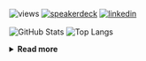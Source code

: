 ![views](https://komarev.com/ghpvc/?username=chck&color=blueviolet)
[![speakerdeck](https://img.shields.io/badge/Speaker_Deck-chck-8a2be2?style=flat-square&logo=speaker-deck)](https://speakerdeck.com/chck)
[![linkedin](https://img.shields.io/badge/LinkedIn-chck-8a2be2?style=flat-square&logo=linkedin)](https://www.linkedin.com/in/chck/)

<p align="left"> 
  <img alt="GitHub Stats" align="center" height="150" src="https://github-readme-stats-nine-umber-51.vercel.app/api?username=chck&count_private=true&show_icons=true&hide_title=true&theme=buefy" />
  <img alt="Top Langs" align="center" height="150" src="https://github-readme-stats-nine-umber-51.vercel.app/api/top-langs/?username=chck&layout=compact&count_private=true&show_icons=true&hide_title=true&theme=buefy" />
</p>

<details>
  <summary><b>Read more</b></summary>
  <br>

  <!--START_SECTION:waka-->
**🐱 My GitHub Data** 

> 📦 123.9 kB Used in GitHub's Storage 
 > 
> 🏆 247 Contributions in the Year 2025
 > 
> 💼 Opted to Hire
 > 
> 📜 133 Public Repositories 
 > 
> 🔑 24 Private Repositories 
 > 
**I'm a Night 🦉** 

```text
🌞 Morning                1150 commits        ████░░░░░░░░░░░░░░░░░░░░░   16.05 % 
🌆 Daytime                2179 commits        ████████░░░░░░░░░░░░░░░░░   30.41 % 
🌃 Evening                2038 commits        ███████░░░░░░░░░░░░░░░░░░   28.44 % 
🌙 Night                  1799 commits        ██████░░░░░░░░░░░░░░░░░░░   25.10 % 
```
📅 **I'm Most Productive on Thursday** 

```text
Monday                   1359 commits        █████░░░░░░░░░░░░░░░░░░░░   18.96 % 
Tuesday                  1062 commits        ████░░░░░░░░░░░░░░░░░░░░░   14.82 % 
Wednesday                1246 commits        ████░░░░░░░░░░░░░░░░░░░░░   17.39 % 
Thursday                 1648 commits        ██████░░░░░░░░░░░░░░░░░░░   23.00 % 
Friday                   723 commits         ███░░░░░░░░░░░░░░░░░░░░░░   10.09 % 
Saturday                 467 commits         ██░░░░░░░░░░░░░░░░░░░░░░░   06.52 % 
Sunday                   661 commits         ██░░░░░░░░░░░░░░░░░░░░░░░   09.22 % 
```


📊 **This Week I Spent My Time On** 

```text
💬 Programming Languages: 
Python                   15 hrs 1 min        █████████████░░░░░░░░░░░░   50.71 % 
Rust                     5 hrs 52 mins       █████░░░░░░░░░░░░░░░░░░░░   19.82 % 
TOML                     2 hrs 48 mins       ██░░░░░░░░░░░░░░░░░░░░░░░   09.46 % 
Markdown                 2 hrs 8 mins        ██░░░░░░░░░░░░░░░░░░░░░░░   07.21 % 
Terraform                1 hr 53 mins        ██░░░░░░░░░░░░░░░░░░░░░░░   06.39 % 

🔥 Editors: 
PyCharm                  18 hrs 54 mins      ████████████████░░░░░░░░░   63.81 % 
RustRover                8 hrs 26 mins       ███████░░░░░░░░░░░░░░░░░░   28.49 % 
Neovim                   1 hr 20 mins        █░░░░░░░░░░░░░░░░░░░░░░░░   04.52 % 
Zed                      47 mins             █░░░░░░░░░░░░░░░░░░░░░░░░   02.67 % 
Obsidian                 9 mins              ░░░░░░░░░░░░░░░░░░░░░░░░░   00.51 % 
```

**I Mostly Code in Python** 

```text
Python                   47 repos            █████████░░░░░░░░░░░░░░░░   34.56 % 
Jupyter Notebook         18 repos            ███░░░░░░░░░░░░░░░░░░░░░░   13.24 % 
Ruby                     11 repos            ██░░░░░░░░░░░░░░░░░░░░░░░   08.09 % 
Rust                     8 repos             █░░░░░░░░░░░░░░░░░░░░░░░░   05.88 % 
Dockerfile               5 repos             █░░░░░░░░░░░░░░░░░░░░░░░░   03.68 % 
```



**Timeline**

![Lines of Code chart](https://raw.githubusercontent.com/chck/chck/main/assets/bar_graph.png)


 Last Updated on 2025-03-16 02:05 UTC
<!--END_SECTION:waka-->
</details>

